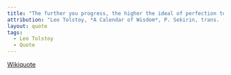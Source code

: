 ```yaml
---
title: "The further you progress, the higher the ideal of perfection toward which you strive rises."
attribution: "Leo Tolstoy, *A Calendar of Wisdom*, P. Sekirin, trans. (1997)"
layout: quote
tags:
  - Leo Tolstoy
  - Quote
---
```

[Wikiquote](https://en.wikiquote.org/wiki/Ideal)